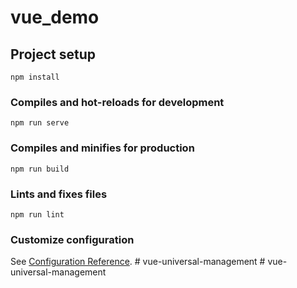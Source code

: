 # vue_demo

## Project setup
```
npm install
```

### Compiles and hot-reloads for development
```
npm run serve
```

### Compiles and minifies for production
```
npm run build
```

### Lints and fixes files
```
npm run lint
```

### Customize configuration
See [Configuration Reference](https://cli.vuejs.org/config/).
#   v u e - u n i v e r s a l - m a n a g e m e n t  
 #   v u e - u n i v e r s a l - m a n a g e m e n t  
 